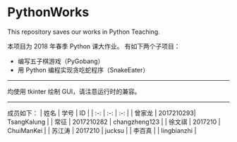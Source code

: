 # PythonWorks

This repository saves our works in Python Teaching.

本项目为 2018 年春季 Python 课大作业。
有如下两个子项目：

- 编写五子棋游戏（PyGobang）
- 用 Python 编程实现贪吃蛇程序（SnakeEater）

---

均使用 tkinter 绘制 GUI，请注意运行时的兼容。

---

成员如下：
| 姓名 | 学号 | ID |
| :-: | :-: | :-: |
| 曾家龙 | 2017210293| TsangKalung |
| 常征 | 2017210282 | changzheng123 |
| 徐文祺 | 2017210 | ChuiManKei |
| 苏江涛 | 2017210 | jucksu |
| 李百真 | | lingbianzhi |
